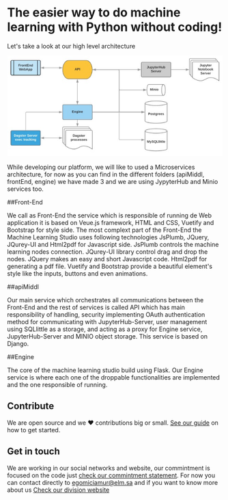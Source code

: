 # The easier way to do machine learning with Python without coding!

Let's take a look at our high level architecture

![](images/arch.jpg)

While developing our platform, we will like to used a Microservices architecture, for now as you can find in the different folders (apiMiddl, frontEnd, engine) we have made 3 and we are using JypyterHub and Minio services too. 

##Front-End

We call as Front-End the service which is responsible of running de Web application it is based on Veue.js framework, HTML and CSS, Vuetify and Bootstrap for style side. The most complext part of the Front-End the Machine Learning Studio uses following technologies JsPlumb, JQuery, JQurey-UI and Html2pdf for Javascript side. JsPlumb controls the machine learning nodes connection. JQurey-UI library control drag and drop the nodes. JQuery makes an easy and short Javascript code. Html2pdf for generating a pdf file. Vuetify and Bootstrap provide a beautiful element's style like the inputs, buttons and even animations.


##apiMiddl

Our main service which orchestrates all communications between the Front-End and the rest of services is called API which has main responsibility of handling, security implementing OAuth authentication method for communicating with JupyterHub-Server, user management using SQLlittle as a storage, and acting as a proxy for Engine service, JupyterHub-Server and MINIO object storage. This service is based on Django.

##Engine

The core of the machine learning studio build using Flask. Our Engine service is where each one of the droppable functionalities are implemented and the one responsible of running.

## Contribute 

We are open source and we ❤️ contributions big or small. [See our guide](https://github.com/elmpystudio/eps/blob/main/README.md) on how to get started.


## Get in touch 

We are working in our social networks and website, our commintment is focused on the code just [check our commintment statement](https://github.com/elmpystudio/eps/blob/main/COMMINTMENT.md).
For now you can contact directly to egomiciamur@elm.sa and if you want to know more about us [Check our division website](https://elm.sa/en/research-and-innovation/Pages/overview.aspx) 



